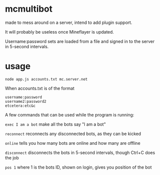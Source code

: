 mcmultibot
==========

made to mess around on a server, intend to add plugin support.

It will probably be useless once Mineflayer is updated.

Username:password sets are loaded from a file and signed in to the server in 5-second intervals. 

usage
======

`node app.js accounts.txt mc.server.net`

When accounts.txt is of the format

```
username:password
username2:password2
etcetera:etc&c
```

A few commands that can be used while the program is running:

`exec I am a bot` make all the bots say "I am a bot"

`reconnect` reconnects any disconnected bots, as they can be kicked

`online` tells you how many bots are online and how many are offline

`disconnect` disconnects the bots in 5-second intervals, though Ctrl+C does the job

`pos 1` where 1 is the bots ID, shown on login, gives you position of the bot

